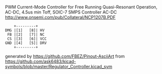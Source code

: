 PWM Current-Mode Controller for Free Running Quasi-Resonant Operation, AC-DC, 4.5us min Toff, SOIC-7
SMPS Controller AC-DC
http://www.onsemi.com/pub/Collateral/NCP1207B.PDF


	    +---------+
	DMG |[1]   [8]| HV
	 FB |[2]   [7]| NC
	 CS |[3]   [6]| VCC
	GND |[4]   [5]| DRV
	    +---------+


generated by https://github.com/FBEZ/Pinout-AsciiArt from https://github.com/ask6483/kicad-symbols/blob/master/Regulator_Controller.kicad_sym